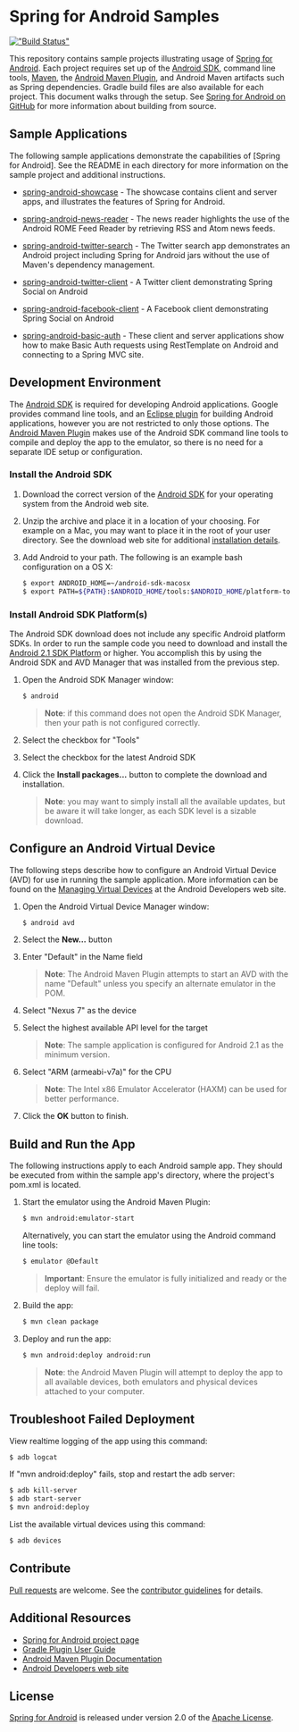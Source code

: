 # Spring for Android Samples 

[!["Build Status"](https://build.spring.io/plugins/servlet/buildStatusImage/ANDROID-SAMPLES)](https://build.spring.io/browse/ANDROID-SAMPLES)

This repository contains sample projects illustrating usage of [Spring for Android][spring-android]. Each project requires set up of the [Android SDK], command line tools, [Maven], the [Android Maven Plugin], and Android Maven artifacts such as Spring dependencies. Gradle build files are also available for each project. This document walks through the setup. See [Spring for Android on GitHub] for more information about building from source.


## Sample Applications

The following sample applications demonstrate the capabilities of [Spring for Android]. See the README in each directory for more information on the sample project and additional instructions.

* [spring-android-showcase] - The showcase contains client and server apps, and illustrates the features of Spring for Android.

* [spring-android-news-reader] - The news reader highlights the use of the Android ROME Feed Reader by retrieving RSS and Atom news feeds.

* [spring-android-twitter-search] - The Twitter search app demonstrates an Android project including Spring for Android jars without the use of Maven's dependency management.

* [spring-android-twitter-client] - A Twitter client demonstrating Spring Social on Android

* [spring-android-facebook-client] - A Facebook client demonstrating Spring Social on Android

* [spring-android-basic-auth] - These client and server applications show how to make Basic Auth requests using RestTemplate on Android and connecting to a Spring MVC site.


## Development Environment

The [Android SDK] is required for developing Android applications. Google provides command line tools, and an [Eclipse plugin] for building Android applications, however you are not restricted to only those options. The [Android Maven Plugin] makes use of the Android SDK command line tools to compile and deploy the app to the emulator, so there is no need for a separate IDE setup or configuration.

### Install the Android SDK

1. Download the correct version of the [Android SDK] for your operating system from the Android web site.

2. Unzip the archive and place it in a location of your choosing. For example on a Mac, you may want to place it in the root of your user directory. See the download web site for additional [installation details].

3. Add Android to your path. The following is an example bash configuration on a OS X:

    ```sh
    $ export ANDROID_HOME=~/android-sdk-macosx
    $ export PATH=${PATH}:$ANDROID_HOME/tools:$ANDROID_HOME/platform-tools
    ```

### Install Android SDK Platform(s)

The Android SDK download does not include any specific Android platform SDKs. In order to run the sample code you need to download and install the [Android 2.1 SDK Platform] or higher. You accomplish this by using the Android SDK and AVD Manager that was installed from the previous step.

1. Open the Android SDK Manager window:

    ```sh
    $ android
    ```

    > **Note**: if this command does not open the Android SDK Manager, then your path is not configured correctly.
    
2. Select the checkbox for "Tools"

3. Select the checkbox for the latest Android SDK

4. Click the **Install packages...** button to complete the download and installation.

    > **Note**: you may want to simply install all the available updates, but be aware it will take longer, as each SDK level is a sizable download.


## Configure an Android Virtual Device

The following steps describe how to configure an Android Virtual Device (AVD) for use in running the sample application. More information can be found on the [Managing Virtual Devices] at the Android Developers web site.

1. Open the Android Virtual Device Manager window:

    ```sh
    $ android avd
    ```

2. Select the **New…** button

3. Enter "Default" in the Name field

    > **Note**: The Android Maven Plugin attempts to start an AVD with the name "Default" unless you specify an alternate emulator in the POM.
    
4. Select "Nexus 7" as the device

5. Select the highest available API level for the target

    > **Note**: The sample application is configured for Android 2.1 as the minimum version.

6. Select "ARM (armeabi-v7a)" for the CPU

	> **Note**: The Intel x86 Emulator Accelerator (HAXM) can be used for better performance.

7. Click the **OK** button to finish.


## Build and Run the App

The following instructions apply to each Android sample app. They should be executed from within the sample app's directory, where the project's pom.xml is located.

1. Start the emulator using the Android Maven Plugin:

    ```sh
    $ mvn android:emulator-start
    ```

    Alternatively, you can start the emulator using the Android command line tools:

    ```sh
    $ emulator @Default
    ```

    > **Important**: Ensure the emulator is fully initialized and ready or the deploy will fail.

2. Build the app:

    ```sh
    $ mvn clean package
    ```

3. Deploy and run the app:

    ```sh
    $ mvn android:deploy android:run
    ```

    > **Note**: the Android Maven Plugin will attempt to deploy the app to all available devices, both emulators and physical devices attached to your computer.


## Troubleshoot Failed Deployment

View realtime logging of the app using this command:

```sh
$ adb logcat
```

If "mvn android:deploy" fails, stop and restart the adb server:

```sh
$ adb kill-server
$ adb start-server
$ mvn android:deploy
```

List the available virtual devices using this command:

```sh
$ adb devices
```


## Contribute

[Pull requests] are welcome. See the [contributor guidelines] for details.


## Additional Resources

 - [Spring for Android project page][spring-android]
 - [Gradle Plugin User Guide]
 - [Android Maven Plugin Documentation]
 - [Android Developers web site]


## License

[Spring for Android][spring-android] is released under version 2.0 of the [Apache License].


[spring-android]: https://spring.io/projects/spring-android
[Android SDK]: https://developer.android.com/sdk/index.html
[Maven]: https://maven.apache.org
[Android Maven Plugin]: https://code.google.com/p/maven-android-plugin
[Spring for Android on GitHub]: https://github.com/spring-projects/spring-android
[spring-android-showcase]: https://github.com/spring-projects/spring-android-samples/tree/master/spring-android-showcase
[spring-android-news-reader]: https://github.com/spring-projects/spring-android-samples/tree/master/spring-android-news-reader
[spring-android-twitter-search]: https://github.com/spring-projects/spring-android-samples/tree/master/spring-android-twitter-search
[spring-android-twitter-client]: https://github.com/spring-projects/spring-android-samples/tree/master/spring-android-twitter-client
[spring-android-facebook-client]: https://github.com/spring-projects/spring-android-samples/tree/master/spring-android-facebook-client
[spring-android-basic-auth]: https://github.com/spring-projects/spring-android-samples/tree/master/spring-android-basic-auth
[Eclipse Plugin]: https://developer.android.com/sdk/eclipse-adt.html
[installation details]: https://developer.android.com/sdk/installing.html
[Android 2.1 SDK Platform]: https://developer.android.com/sdk/android-2.1.html
[Managing Virtual Devices]: https://developer.android.com/tools/devices/index.html
[Pull requests]: https://help.github.com/send-pull-requests
[contributor guidelines]: https://github.com/spring-projects/spring-android/wiki/Contributor-Guidelines
[Gradle Plugin User Guide]: http://tools.android.com/tech-docs/new-build-system/user-guide
[Android Maven Plugin Documentation]: https://maven-android-plugin-m2site.googlecode.com/svn/plugin-info.html
[Android Developers web site]: https://developer.android.com/index.html
[Apache license]: http://www.apache.org/licenses/LICENSE-2.0
